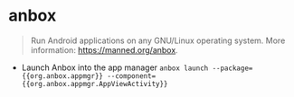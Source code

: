 # anbox
> Run Android applications on any GNU/Linux operating system.
> More information: <https://manned.org/anbox>.

- Launch Anbox into the app manager
`anbox launch --package={{org.anbox.appmgr}} --component={{org.anbox.appmgr.AppViewActivity}}`
